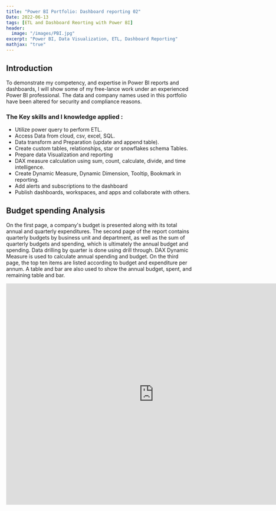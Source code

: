 ```yaml
---
title: "Power BI Portfolio: Dashboard reporting 02"
Date: 2022-06-13
tags: [ETL and Dashboard Reorting with Power BI]
header:
  image: "/images/PBI.jpg"
excerpt: "Power BI, Data Visualization, ETL, Dashboard Reporting"
mathjax: "true"
---
```


## Introduction
To demonstrate my competency, and expertise in Power BI reports and dashboards, I will show some of my free-lance work under an experienced Power BI professional. The data and company names used in this portfolio have been altered for security and compliance reasons.

### The Key skills and l knowledge applied :  
- Utilize power query to perform ETL.
- Access Data from cloud, csv, excel, SQL.
- Data transform and Preparation (update and append table).
- Create custom tables, relationships, star or snowflakes schema Tables.
- Prepare data Visualization and reporting 
- DAX measure calculation using sum, count, calculate, divide, and time intelligence.
- Create Dynamic Measure, Dynamic Dimension, Tooltip, Bookmark in reporting. 
- Add alerts and subscriptions to the dashboard
- Publish dashboards, workspaces, and apps and collaborate with others.

## Budget spending Analysis
On the first page, a company's budget is presented along with its total annual and quarterly expenditures. The second page of the report contains quarterly budgets by business unit and department, as well as the sum of quarterly budgets and spending, which is ultimately the annual budget and spending. Data drilling by quarter is done using drill through. DAX Dynamic Measure is used to calculate annual spending and budget. On the third page, the top ten items are listed according to budget and expenditure per annum. A table and bar are also used to show the annual budget, spent, and remaining table and bar.


<iframe width="800" height="600" src=" https://app.powerbi.com/view?r=eyJrIjoiY2Q0OGJlYzYtNTg2Ny00MzhhLWEzMjItNjk1MzBlMzFhNTFmIiwidCI6ImRjZTdlZTY5LTNjOTYtNGEzMi05ZmMwLWUzMjc3YTllMTAxYiIsImMiOjEwfQ%3D%3D&pageName=ReportSection60a74daab89e80c85add" frameborder="0" allowFullScreen="true"></iframe>


